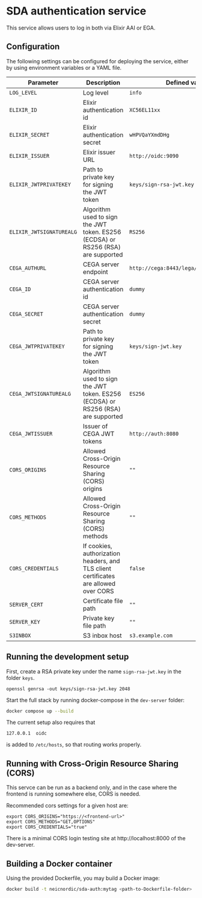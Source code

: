 # SDA authentication service

This service allows users to log in both via Elixir AAI or EGA.

## Configuration

The following settings can be configured for deploying the service, either by using environment variables or a YAML file.

Parameter | Description | Defined value
--------- | ----------- | -------
`LOG_LEVEL` | Log level | `info`
`ELIXIR_ID` | Elixir authentication id | `XC56EL11xx`
`ELIXIR_SECRET` | Elixir authentication secret | `wHPVQaYXmdDHg`
`ELIXIR_ISSUER` | Elixir issuer URL | `http://oidc:9090`
`ELIXIR_JWTPRIVATEKEY` | Path to private key for signing the JWT token | `keys/sign-rsa-jwt.key`
`ELIXIR_JWTSIGNATUREALG` | Algorithm used to sign the JWT token. ES256 (ECDSA) or RS256 (RSA) are supported | `RS256`
`CEGA_AUTHURL` | CEGA server endpoint | `http://cega:8443/lega/v1/legas/users/`
`CEGA_ID` | CEGA server authentication id | `dummy`
`CEGA_SECRET` | CEGA server authentication secret | `dummy`
`CEGA_JWTPRIVATEKEY` | Path to private key for signing the JWT token | `keys/sign-jwt.key`
`CEGA_JWTSIGNATUREALG` | Algorithm used to sign the JWT token. ES256 (ECDSA) or RS256 (RSA) are supported | `ES256`
`CEGA_JWTISSUER` | Issuer of CEGA JWT tokens | `http://auth:8080`
`CORS_ORIGINS` | Allowed Cross-Origin Resource Sharing (CORS) origins | `""`
`CORS_METHODS` | Allowed Cross-Origin Resource Sharing (CORS) methods | `""`
`CORS_CREDENTIALS` | If cookies, authorization headers, and TLS client certificates are allowed over CORS | `false`
`SERVER_CERT` | Certificate file path | `""`
`SERVER_KEY` | Private key file path | `""`
`S3INBOX` | S3 inbox host | `s3.example.com`

## Running the development setup

First, create a RSA private key under the name `sign-rsa-jwt.key` in the folder `keys`.
```
openssl genrsa -out keys/sign-rsa-jwt.key 2048
```

Start the full stack by running docker-compose in the `dev-server` folder:

```bash
docker compose up --build
```

The current setup also requires that
```
127.0.0.1  oidc
```
is added to `/etc/hosts`, so that routing works properly.

## Running with Cross-Origin Resource Sharing (CORS)

This servce can be run as a backend only, and in the case where the frontend
is running somewhere else, CORS is needed.

Recommended cors settings for a given host are:
```
export CORS_ORIGINS="https://<frontend-url>"
export CORS_METHODS="GET,OPTIONS"
export CORS_CREDENTIALS="true"
```

There is a minimal CORS login testing site at http://localhost:8000 of the
dev-server.

## Building a Docker container

Using the provided Dockerfile, you may build a Docker image:

```bash
docker build -t neicnordic/sda-auth:mytag <path-to-Dockerfile-folder>
```
